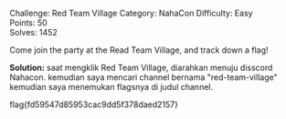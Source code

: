 Challenge: Red Team Village
Category:  NahaCon
Difficulty: Easy  
Points: 50  
Solves: 1452


Come join the party at the Read Team Village, and track down a flag!

**Solution:**
saat mengklik Red Team Village, diarahkan menuju disscord Nahacon. kemudian saya mencari channel bernama "red-team-village" kemudian saya menemukan flagsnya di judul channel.

flag{fd59547d85953cac9dd5f378daed2157}
